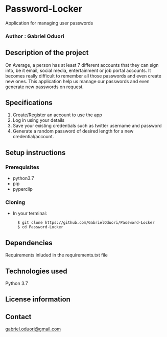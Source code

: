 # Password-Locker
Application for managing user passwords
### Author : Gabriel Oduori


## Description of the project
On Average, a person has at least 7 different accounts that they can sign into, be it email, social media, entertainment or job portal accounts. It becomes really difficult to remember all those passwords and even create new ones.  This application help us manage our passwords and even generate new passwords on request.

## Specifications

1. Create/Register an account to use the app
2. Log in using your details
3. Save your existing credentials such as twitter username and password
4. Generate a random password of desired length for a new credential/account.

## Setup instructions

### Prerequisites
* python3.7
* pip
* pyperclip

### Cloning
* In your terminal:
        
        $ git clone https://github.com/GabrielOduori/Password-Locker
        $ cd Password-Locker


## Dependencies

Requirements inluded in the requirements.txt file

## Technologies used

Python 3.7

## License information

## Contact

gabriel.oduori@gmail.com
